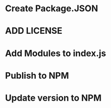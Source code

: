 # Create Package.JSON 

# ADD LICENSE 

# Add Modules to index.js  

# Publish to NPM 

# Update version to NPM



